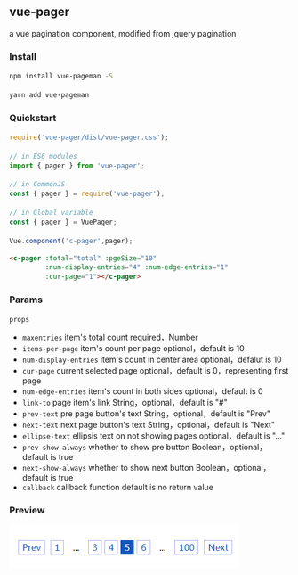 ## vue-pager

a vue pagination component, modified from jquery pagination

### Install

```bash
npm install vue-pageman -S

yarn add vue-pageman
```

### Quickstart
```javascript
require('vue-pager/dist/vue-pager.css');

// in ES6 modules
import { pager } from 'vue-pager';

// in CommonJS
const { pager } = require('vue-pager');

// in Global variable
const { pager } = VuePager;

Vue.component('c-pager',pager);
```
```html
<c-pager :total="total" :pgeSize="10" 
         :num-display-entries="4" :num-edge-entries="1" 
         :cur-page="1"></c-pager>
```

### Params

`props`
- `maxentries`	         item's total count	            required，Number
- `items-per-page`	     item's count per page	        optional，default is 10
- `num-display-entries`	 item's count in center area    optional，defalut is 10
- `cur-page`	     current selected page	        optional，default is 0，representing first page
- `num-edge-entries`	 item's count in both sides	    optional，default is 0
- `link-to`	             page item's link               String，optional，default is "#"
- `prev-text`	         pre page button's text	        String，optional，default is "Prev"
- `next-text`	         next page button's text	    String，optional，default is "Next"
- `ellipse-text`	     ellipsis text on not showing pages	optional，default is "..."
- `prev-show-always`	 whether to show pre button	    Boolean，optional，default is true
- `next-show-always`	 whether to show next button	Boolean，optional，default is true
- `callback`	         callback function	            default is no return value

### Preview

![pager image](./doc/pager.png)
